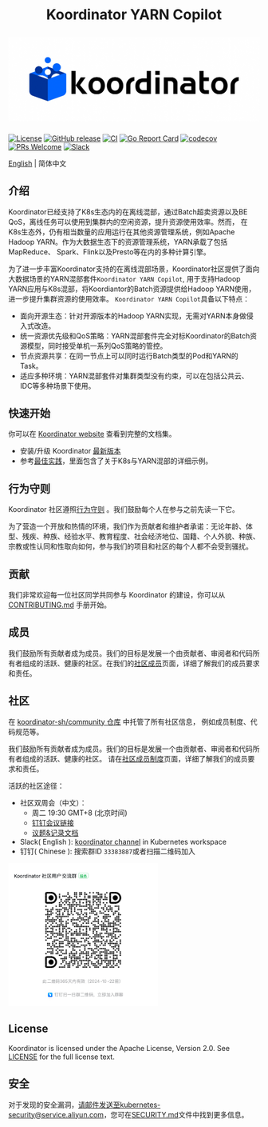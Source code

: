 <h1 align="center">
  <p align="center">Koordinator YARN Copilot</p>
  <a href="https://koordinator.sh"><img src="https://github.com/koordinator-sh/koordinator/raw/main/docs/images/koordinator-logo.jpeg" alt="Koordinator"></a>
</h1>

[![License](https://img.shields.io/github/license/koordinator-sh/koordinator.svg?color=4EB1BA&style=flat-square)](https://opensource.org/licenses/Apache-2.0)
[![GitHub release](https://img.shields.io/github/v/release/koordinator-sh/yarn-copilot.svg?style=flat-square)](https://github.com/koordinator-sh/yarn-copilot/releases/latest)
[![CI](https://img.shields.io/github/actions/workflow/status/koordinator-sh/yarn-copilot/ci.yaml?label=CI&logo=github&style=flat-square&branch=main)](https://github.com/koordinator-sh/yarn-copilot/actions/workflows/ci.yaml)
[![Go Report Card](https://goreportcard.com/badge/github.com/koordinator-sh/yarn-copilot?style=flat-square)](https://goreportcard.com/report/github.com/koordinator-sh/yarn-copilot)
[![codecov](https://img.shields.io/codecov/c/github/koordinator-sh/yarn-copilot?logo=codecov&style=flat-square)](https://codecov.io/github/koordinator-sh/yarn-copilot)
[![PRs Welcome](https://badgen.net/badge/PRs/welcome/green?icon=https://api.iconify.design/octicon:git-pull-request.svg?color=white&style=flat-square)](CONTRIBUTING.md)
[![Slack](https://badgen.net/badge/slack/join/4A154B?icon=slack&style=flat-square)](https://join.slack.com/t/koordinator-sh/shared_invite/zt-1756qoub4-Cn4~esfdlfAPsD7cwO2NzA)


[English](./README.md) | 简体中文

## 介绍

Koordinator已经支持了K8s生态内的在离线混部，通过Batch超卖资源以及BE QoS，离线任务可以使用到集群内的空闲资源，提升资源使用效率。然而，
在K8s生态外，仍有相当数量的应用运行在其他资源管理系统，例如Apache Hadoop YARN。作为大数据生态下的资源管理系统，YARN承载了包括MapReduce、
Spark、Flink以及Presto等在内的多种计算引擎。

为了进一步丰富Koordinator支持的在离线混部场景，Koordinator社区提供了面向大数据场景的YARN混部套件`Koordinator YARN Copilot`,
用于支持Hadoop YARN应用与K8s混部，将Koordiantor的Batch资源提供给Hadoop YARN使用，进一步提升集群资源的使用效率。
`Koordinator YARN Copilot`具备以下特点：

- 面向开源生态：针对开源版本的Hadoop YARN实现，无需对YARN本身做侵入式改造。
- 统一资源优先级和QoS策略：YARN混部套件完全对标Koordinator的Batch资源模型，同时接受单机一系列QoS策略的管控。
- 节点资源共享：在同一节点上可以同时运行Batch类型的Pod和YARN的Task。
- 适应多种环境：YARN混部套件对集群类型没有约束，可以在包括公共云、IDC等多种场景下使用。

## 快速开始

你可以在 [Koordinator website](https://koordinator.sh/docs) 查看到完整的文档集。

- 安装/升级 Koordinator [最新版本](https://koordinator.sh/docs/installation)
- 参考[最佳实践](https://koordinator.sh/zh-Hans/docs/next/best-practices/colocation-of-hadoop-yarn/)，里面包含了关于K8s与YARN混部的详细示例。

## 行为守则

Koordinator 社区遵照[行为守则](https://github.com/koordinator-sh/koordinator/CODE_OF_CONDUCT.md) 。我们鼓励每个人在参与之前先读一下它。

为了营造一个开放和热情的环境，我们作为贡献者和维护者承诺：无论年龄、体型、残疾、种族、经验水平、教育程度、社会经济地位、国籍、个人外貌、种族、宗教或性认同和性取向如何，参与我们的项目和社区的每个人都不会受到骚扰。

## 贡献

我们非常欢迎每一位社区同学共同参与 Koordinator 的建设，你可以从 [CONTRIBUTING.md](https://github.com/koordinator-sh/koordinator/CONTRIBUTING.md) 手册开始。

## 成员

我们鼓励所有贡献者成为成员。我们的目标是发展一个由贡献者、审阅者和代码所有者组成的活跃、健康的社区。在我们的[社区成员](https://github.com/koordinator-sh/community/blob/main/community-membership.md)页面，详细了解我们的成员要求和责任。

## 社区

在 [koordinator-sh/community 仓库](https://github.com/koordinator-sh/community) 中托管了所有社区信息， 例如成员制度、代码规范等。

我们鼓励所有贡献者成为成员。我们的目标是发展一个由贡献者、审阅者和代码所有者组成的活跃、健康的社区。
请在[社区成员制度](https://github.com/koordinator-sh/community/blob/main/community-membership.md)页面，详细了解我们的成员要求和责任。

活跃的社区途径：

- 社区双周会（中文）：
  - 周二 19:30 GMT+8 (北京时间)
  - [钉钉会议链接](https://meeting.dingtalk.com/j/cgTTojEI8Zy)
  - [议题&记录文档](https://shimo.im/docs/m4kMLdgO1LIma9qD)
- Slack( English ): [koordinator channel](https://kubernetes.slack.com/channels/koordinator) in Kubernetes workspace
- 钉钉( Chinese ): 搜索群ID `33383887`或者扫描二维码加入

<div>
  <img src="https://github.com/koordinator-sh/koordinator/raw/main/docs/images/dingtalk.png" width="300" alt="Dingtalk QRCode">
</div>

## License

Koordinator is licensed under the Apache License, Version 2.0. See [LICENSE](./LICENSE) for the full license text.
<!--

## Star History

[![Star History Chart](https://api.star-history.com/svg?repos=koordinator-sh/koordinator&type=Date)](https://star-history.com/#koordinator-sh/koordinator&Date)
-->

## 安全
对于发现的安全漏洞，请邮件发送至kubernetes-security@service.aliyun.com，您可在[SECURITY.md](./SECURITY.md)文件中找到更多信息。
